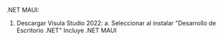 .NET MAUI:

1) Descargar Visula Studio 2022:
    a. Seleccionar al instalar "Desarrollo de Escritorio .NET" Incluye .NET MAUI
